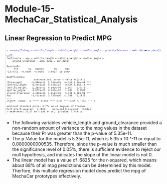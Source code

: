 # Module-15-MechaCar_Statistical_Analysis

## Linear Regression to Predict MPG
![Image](https://github.com/cstern28/Module-15-MechaCar_Statistical_Analysis/blob/main/deliv1_image.png)

- The following variables vehicle_length and ground_clearance provided a non-random amount of variance to the mpg values in the dataset because their Pr was greater than the p-value of 5.35e-11.
- The p-Value for the model is 5.35e-11, which is 5.35 x 10 ^-11 or equal to 0.0000000000535. Therefore, since the p-value is much smaller than the significance level of 0.05%, there is sufficient evidence to reject our mull hypothesis, and indicates the slope of the linear model is not 0.
- The linear model has a value of .6825 for the r-squared, which means about 68% of all mpg predictions can be determined by this model. Therfore, this multiple regression model does predict the mpg of MechaCar prototypes effectively.


